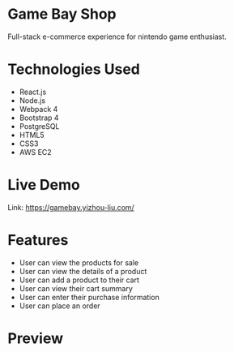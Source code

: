# Game Bay Shop
Full-stack e-commerce experience for nintendo game enthusiast.

# Technologies Used
- React.js
- Node.js
- Webpack 4
- Bootstrap 4
- PostgreSQL
- HTML5
- CSS3
- AWS EC2

# Live Demo
Link: https://gamebay.yizhou-liu.com/

# Features
- User can view the products for sale 
- User can view the details of a product
- User can add a product to their cart
- User can view their cart summary
- User can enter their purchase information
- User can place an order

# Preview

